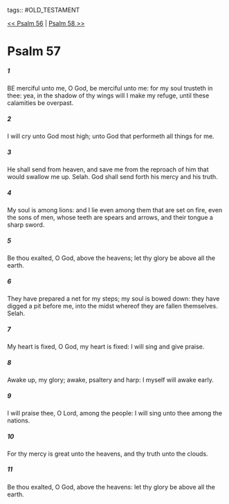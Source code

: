 tags:: #OLD_TESTAMENT

[<< Psalm 56](OLD_TESTAMENT/19_Psalms/Psalm_56.md) | [Psalm 58 >>](OLD_TESTAMENT/19_Psalms/Psalm_58.md)

# Psalm 57

##### 1

BE merciful unto me, O God, be merciful unto me: for my soul trusteth in thee: yea, in the shadow of thy wings will I make my refuge, until these calamities be overpast.

##### 2

I will cry unto God most high; unto God that performeth all things for me.

##### 3

He shall send from heaven, and save me from the reproach of him that would swallow me up. Selah. God shall send forth his mercy and his truth.

##### 4

My soul is among lions: and I lie even among them that are set on fire, even the sons of men, whose teeth are spears and arrows, and their tongue a sharp sword.

##### 5

Be thou exalted, O God, above the heavens; let thy glory be above all the earth.

##### 6

They have prepared a net for my steps; my soul is bowed down: they have digged a pit before me, into the midst whereof they are fallen themselves. Selah.

##### 7

My heart is fixed, O God, my heart is fixed: I will sing and give praise.

##### 8

Awake up, my glory; awake, psaltery and harp: I myself will awake early.

##### 9

I will praise thee, O Lord, among the people: I will sing unto thee among the nations.

##### 10

For thy mercy is great unto the heavens, and thy truth unto the clouds.

##### 11

Be thou exalted, O God, above the heavens: let thy glory be above all the earth.
